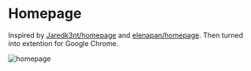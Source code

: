 # Homepage

Inspired by [Jaredk3nt/homepage](https://github.com/Jaredk3nt/homepage) and [elenapan/homepage](https://github.com/elenapan/homepage). Then turned into extention for Google Chrome.

![homepage](https://i.redd.it/cbnzq36zj3601.gif)

